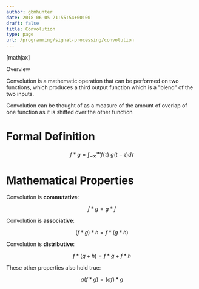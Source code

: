 ```yaml
---
author: gbmhunter
date: 2018-06-05 21:55:54+00:00
draft: false
title: Convolution
type: page
url: /programming/signal-processing/convolution
---
```


[mathjax]




Overview




Convolution is a mathematic operation that can be performed on two functions, which produces a third output function which is a "blend" of the two inputs.




Convolution can be thought of as a measure of the amount of overlap of one function as it is shifted over the other function




# Formal Definition




$$ f \ast g = \int_{-\infty}^{\infty} f(\tau)\ g(t - \tau) d \tau $$




# Mathematical Properties




Convolution is **commutative**:




$$ f \ast g = g \ast f $$




Convolution is **associative**:




$$ (f \ast g) \ast h = f \ast (g \ast h) $$




Convolution is **distributive**:




$$ f \ast (g + h) = f \ast g + f \ast h $$




These other properties also hold true:




$$ a (f \ast g) = (af) \ast g $$
